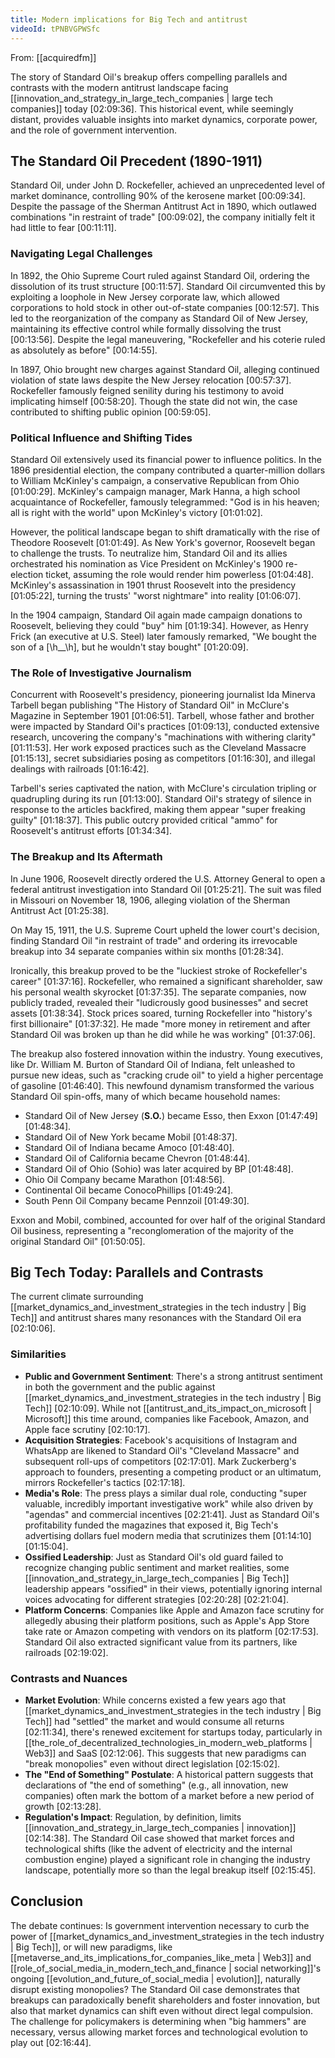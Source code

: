 ```yaml
---
title: Modern implications for Big Tech and antitrust
videoId: tPNBVGPWSfc
---
```


From: [[acquiredfm]] <br/> 

The story of Standard Oil's breakup offers compelling parallels and contrasts with the modern antitrust landscape facing [[innovation_and_strategy_in_large_tech_companies | large tech companies]] today <a class="yt-timestamp" data-t="02:09:36">[02:09:36]</a>. This historical event, while seemingly distant, provides valuable insights into market dynamics, corporate power, and the role of government intervention.

## The Standard Oil Precedent (1890-1911)

Standard Oil, under John D. Rockefeller, achieved an unprecedented level of market dominance, controlling 90% of the kerosene market <a class="yt-timestamp" data-t="00:09:34">[00:09:34]</a>. Despite the passage of the Sherman Antitrust Act in 1890, which outlawed combinations "in restraint of trade" <a class="yt-timestamp" data-t="00:09:02">[00:09:02]</a>, the company initially felt it had little to fear <a class="yt-timestamp" data-t="00:11:11">[00:11:11]</a>.

### Navigating Legal Challenges
In 1892, the Ohio Supreme Court ruled against Standard Oil, ordering the dissolution of its trust structure <a class="yt-timestamp" data-t="00:11:57">[00:11:57]</a>. Standard Oil circumvented this by exploiting a loophole in New Jersey corporate law, which allowed corporations to hold stock in other out-of-state companies <a class="yt-timestamp" data-t="00:12:57">[00:12:57]</a>. This led to the reorganization of the company as Standard Oil of New Jersey, maintaining its effective control while formally dissolving the trust <a class="yt-timestamp" data-t="00:13:56">[00:13:56]</a>. Despite the legal maneuvering, "Rockefeller and his coterie ruled as absolutely as before" <a class="yt-timestamp" data-t="00:14:55">[00:14:55]</a>.

In 1897, Ohio brought new charges against Standard Oil, alleging continued violation of state laws despite the New Jersey relocation <a class="yt-timestamp" data-t="00:57:37">[00:57:37]</a>. Rockefeller famously feigned senility during his testimony to avoid implicating himself <a class="yt-timestamp" data-t="00:58:20">[00:58:20]</a>. Though the state did not win, the case contributed to shifting public opinion <a class="yt-timestamp" data-t="00:59:05">[00:59:05]</a>.

### Political Influence and Shifting Tides
Standard Oil extensively used its financial power to influence politics. In the 1896 presidential election, the company contributed a quarter-million dollars to William McKinley's campaign, a conservative Republican from Ohio <a class="yt-timestamp" data-t="01:00:29">[01:00:29]</a>. McKinley's campaign manager, Mark Hanna, a high school acquaintance of Rockefeller, famously telegrammed: "God is in his heaven; all is right with the world" upon McKinley's victory <a class="yt-timestamp" data-t="01:01:02">[01:01:02]</a>.

However, the political landscape began to shift dramatically with the rise of Theodore Roosevelt <a class="yt-timestamp" data-t="01:01:49">[01:01:49]</a>. As New York's governor, Roosevelt began to challenge the trusts. To neutralize him, Standard Oil and its allies orchestrated his nomination as Vice President on McKinley's 1900 re-election ticket, assuming the role would render him powerless <a class="yt-timestamp" data-t="01:04:48">[01:04:48]</a>. McKinley's assassination in 1901 thrust Roosevelt into the presidency <a class="yt-timestamp" data-t="01:05:22">[01:05:22]</a>, turning the trusts' "worst nightmare" into reality <a class="yt-timestamp" data-t="01:06:07">[01:06:07]</a>.

In the 1904 campaign, Standard Oil again made campaign donations to Roosevelt, believing they could "buy" him <a class="yt-timestamp" data-t="01:19:34">[01:19:34]</a>. However, as Henry Frick (an executive at U.S. Steel) later famously remarked, "We bought the son of a [\h__\h], but he wouldn't stay bought" <a class="yt-timestamp" data-t="01:20:09">[01:20:09]</a>.

### The Role of Investigative Journalism
Concurrent with Roosevelt's presidency, pioneering journalist Ida Minerva Tarbell began publishing "The History of Standard Oil" in McClure's Magazine in September 1901 <a class="yt-timestamp" data-t="01:06:51">[01:06:51]</a>. Tarbell, whose father and brother were impacted by Standard Oil's practices <a class="yt-timestamp" data-t="01:09:13">[01:09:13]</a>, conducted extensive research, uncovering the company's "machinations with withering clarity" <a class="yt-timestamp" data-t="01:11:53">[01:11:53]</a>. Her work exposed practices such as the Cleveland Massacre <a class="yt-timestamp" data-t="01:15:13">[01:15:13]</a>, secret subsidiaries posing as competitors <a class="yt-timestamp" data-t="01:16:30">[01:16:30]</a>, and illegal dealings with railroads <a class="yt-timestamp" data-t="01:16:42">[01:16:42]</a>.

Tarbell's series captivated the nation, with McClure's circulation tripling or quadrupling during its run <a class="yt-timestamp" data-t="01:13:00">[01:13:00]</a>. Standard Oil's strategy of silence in response to the articles backfired, making them appear "super freaking guilty" <a class="yt-timestamp" data-t="01:18:37">[01:18:37]</a>. This public outcry provided critical "ammo" for Roosevelt's antitrust efforts <a class="yt-timestamp" data-t="01:34:34">[01:34:34]</a>.

### The Breakup and Its Aftermath
In June 1906, Roosevelt directly ordered the U.S. Attorney General to open a federal antitrust investigation into Standard Oil <a class="yt-timestamp" data-t="01:25:21">[01:25:21]</a>. The suit was filed in Missouri on November 18, 1906, alleging violation of the Sherman Antitrust Act <a class="yt-timestamp" data-t="01:25:38">[01:25:38]</a>.

On May 15, 1911, the U.S. Supreme Court upheld the lower court's decision, finding Standard Oil "in restraint of trade" and ordering its irrevocable breakup into 34 separate companies within six months <a class="yt-timestamp" data-t="01:28:34">[01:28:34]</a>.

Ironically, this breakup proved to be the "luckiest stroke of Rockefeller's career" <a class="yt-timestamp" data-t="01:37:16">[01:37:16]</a>. Rockefeller, who remained a significant shareholder, saw his personal wealth skyrocket <a class="yt-timestamp" data-t="01:37:35">[01:37:35]</a>. The separate companies, now publicly traded, revealed their "ludicrously good businesses" and secret assets <a class="yt-timestamp" data-t="01:38:34">[01:38:34]</a>. Stock prices soared, turning Rockefeller into "history's first billionaire" <a class="yt-timestamp" data-t="01:37:32">[01:37:32]</a>. He made "more money in retirement and after Standard Oil was broken up than he did while he was working" <a class="yt-timestamp" data-t="01:37:06">[01:37:06]</a>.

The breakup also fostered innovation within the industry. Young executives, like Dr. William M. Burton of Standard Oil of Indiana, felt unleashed to pursue new ideas, such as "cracking crude oil" to yield a higher percentage of gasoline <a class="yt-timestamp" data-t="01:46:40">[01:46:40]</a>. This newfound dynamism transformed the various Standard Oil spin-offs, many of which became household names:
*   Standard Oil of New Jersey (**S.O.**) became Esso, then Exxon <a class="yt-timestamp" data-t="01:47:49">[01:47:49]</a> <a class="yt-timestamp" data-t="01:48:34">[01:48:34]</a>.
*   Standard Oil of New York became Mobil <a class="yt-timestamp" data-t="01:48:37">[01:48:37]</a>.
*   Standard Oil of Indiana became Amoco <a class="yt-timestamp" data-t="01:48:40">[01:48:40]</a>.
*   Standard Oil of California became Chevron <a class="yt-timestamp" data-t="01:48:44">[01:48:44]</a>.
*   Standard Oil of Ohio (Sohio) was later acquired by BP <a class="yt-timestamp" data-t="01:48:48">[01:48:48]</a>.
*   Ohio Oil Company became Marathon <a class="yt-timestamp" data-t="01:48:56">[01:48:56]</a>.
*   Continental Oil became ConocoPhillips <a class="yt-timestamp" data-t="01:49:24">[01:49:24]</a>.
*   South Penn Oil Company became Pennzoil <a class="yt-timestamp" data-t="01:49:30">[01:49:30]</a>.

Exxon and Mobil, combined, accounted for over half of the original Standard Oil business, representing a "reconglomeration of the majority of the original Standard Oil" <a class="yt-timestamp" data-t="01:50:05">[01:50:05]</a>.

## Big Tech Today: Parallels and Contrasts

The current climate surrounding [[market_dynamics_and_investment_strategies in the tech industry | Big Tech]] and antitrust shares many resonances with the Standard Oil era <a class="yt-timestamp" data-t="02:10:06">[02:10:06]</a>.

### Similarities
*   **Public and Government Sentiment**: There's a strong antitrust sentiment in both the government and the public against [[market_dynamics_and_investment_strategies in the tech industry | Big Tech]] <a class="yt-timestamp" data-t="02:10:09">[02:10:09]</a>. While not [[antitrust_and_its_impact_on_microsoft | Microsoft]] this time around, companies like Facebook, Amazon, and Apple face scrutiny <a class="yt-timestamp" data-t="02:10:17">[02:10:17]</a>.
*   **Acquisition Strategies**: Facebook's acquisitions of Instagram and WhatsApp are likened to Standard Oil's "Cleveland Massacre" and subsequent roll-ups of competitors <a class="yt-timestamp" data-t="02:17:01">[02:17:01]</a>. Mark Zuckerberg's approach to founders, presenting a competing product or an ultimatum, mirrors Rockefeller's tactics <a class="yt-timestamp" data-t="02:17:18">[02:17:18]</a>.
*   **Media's Role**: The press plays a similar dual role, conducting "super valuable, incredibly important investigative work" while also driven by "agendas" and commercial incentives <a class="yt-timestamp" data-t="02:21:41">[02:21:41]</a>. Just as Standard Oil's profitability funded the magazines that exposed it, Big Tech's advertising dollars fuel modern media that scrutinizes them <a class="yt-timestamp" data-t="01:14:10">[01:14:10]</a> <a class="yt-timestamp" data-t="01:15:04">[01:15:04]</a>.
*   **Ossified Leadership**: Just as Standard Oil's old guard failed to recognize changing public sentiment and market realities, some [[innovation_and_strategy_in_large_tech_companies | Big Tech]] leadership appears "ossified" in their views, potentially ignoring internal voices advocating for different strategies <a class="yt-timestamp" data-t="02:20:28">[02:20:28]</a> <a class="yt-timestamp" data-t="02:21:04">[02:21:04]</a>.
*   **Platform Concerns**: Companies like Apple and Amazon face scrutiny for allegedly abusing their platform positions, such as Apple's App Store take rate or Amazon competing with vendors on its platform <a class="yt-timestamp" data-t="02:17:53">[02:17:53]</a>. Standard Oil also extracted significant value from its partners, like railroads <a class="yt-timestamp" data-t="02:19:02">[02:19:02]</a>.

### Contrasts and Nuances
*   **Market Evolution**: While concerns existed a few years ago that [[market_dynamics_and_investment_strategies in the tech industry | Big Tech]] had "settled" the market and would consume all returns <a class="yt-timestamp" data-t="02:11:34">[02:11:34]</a>, there's renewed excitement for startups today, particularly in [[the_role_of_decentralized_technologies_in_modern_web_platforms | Web3]] and SaaS <a class="yt-timestamp" data-t="02:12:06">[02:12:06]</a>. This suggests that new paradigms can "break monopolies" even without direct legislation <a class="yt-timestamp" data-t="02:15:02">[02:15:02]</a>.
*   **The "End of Something" Postulate**: A historical pattern suggests that declarations of "the end of something" (e.g., all innovation, new companies) often mark the bottom of a market before a new period of growth <a class="yt-timestamp" data-t="02:13:28">[02:13:28]</a>.
*   **Regulation's Impact**: Regulation, by definition, limits [[innovation_and_strategy_in_large_tech_companies | innovation]] <a class="yt-timestamp" data-t="02:14:38">[02:14:38]</a>. The Standard Oil case showed that market forces and technological shifts (like the advent of electricity and the internal combustion engine) played a significant role in changing the industry landscape, potentially more so than the legal breakup itself <a class="yt-timestamp" data-t="02:15:45">[02:15:45]</a>.

## Conclusion

The debate continues: Is government intervention necessary to curb the power of [[market_dynamics_and_investment_strategies in the tech industry | Big Tech]], or will new paradigms, like [[metaverse_and_its_implications_for_companies_like_meta | Web3]] and [[role_of_social_media_in_modern_tech_and_finance | social networking]]'s ongoing [[evolution_and_future_of_social_media | evolution]], naturally disrupt existing monopolies? The Standard Oil case demonstrates that breakups can paradoxically benefit shareholders and foster innovation, but also that market dynamics can shift even without direct legal compulsion. The challenge for policymakers is determining when "big hammers" are necessary, versus allowing market forces and technological evolution to play out <a class="yt-timestamp" data-t="02:16:44">[02:16:44]</a>.